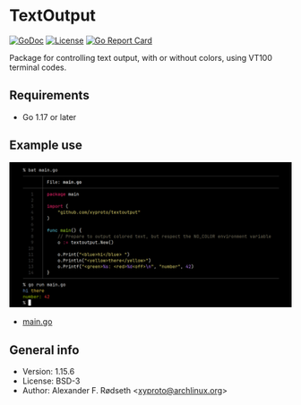 # TextOutput

[![GoDoc](https://godoc.org/github.com/xyproto/textoutput?status.svg)](https://godoc.org/github.com/xyproto/textoutput) [![License](https://img.shields.io/badge/license-BSD-green.svg?style=flat)](https://raw.githubusercontent.com/xyproto/textoutput/master/LICENSE) [![Go Report Card](https://goreportcard.com/badge/github.com/xyproto/textoutput)](https://goreportcard.com/report/github.com/xyproto/textoutput)

Package for controlling text output, with or without colors, using VT100 terminal codes.

## Requirements

* Go 1.17 or later

## Example use

![example use](img/example_use.png)

* [main.go](cmd/print/main.go)

## General info

* Version: 1.15.6
* License: BSD-3
* Author: Alexander F. Rødseth &lt;xyproto@archlinux.org&gt;
